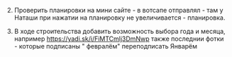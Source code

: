 <!--
1) Необходимо оптимизировать скорость загрузки согласно рекомендациям
https://developers.google.com/speed/pagespeed/insights/?url=http%3A%2F%2F%D0%B6%D0%BA-
%D0%B2%D0%B8%D0%BD%D0%BE%D0%B3%D1%80%D0%B0%D0%B4%D1%8A.%D1%80%D1%84%2F&tab=
desktop
На текущий момент показывает:
- Для мобильных - 26 из 100
- Для компьютеров - 26 из 100
 
На сайте сделана оптимизация CSS и HTML-кода. Согласно рекомендациям мы сделаем оптимизацию
изображений. Работа очень объёмная - займёт время 2 дня.
-->

2) Проверить планировки на мини сайте - в вотсапе отправлял  - там у Наташи при нажатии на планировку не увеличивается - планировка.
 
3)  В ходе строительства добавить возможность выбора года и месяца, например
https://yadi.sk/i/FiMTCmlj3DmNwp   также последнии фотки - которые подписаны " февралём" переподписать Январём
 
<!-- 4) В этой форме https://yadi.sk/i/rD1grAzi3DmSSV при не заполнении полей и нажатии кнопки
подсвечивается только поле "ФИО", а остальные - нет, хотя без их заполнения отправки нет. Если же
все поля заполнить и нажать кнопку, то форма очищается и непонятно произошла ли отправка. -->

<!--
5) На мини сайт нужно добавить значёт с ссылкой на фейсбук - можно взять на старом сайте - туда Богдан добавлял.
